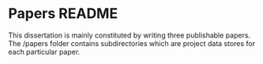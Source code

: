 # Papers README

This dissertation is mainly constituted by writing three publishable papers. The /papers folder contains subdirectories which are project data stores for each particular paper.
